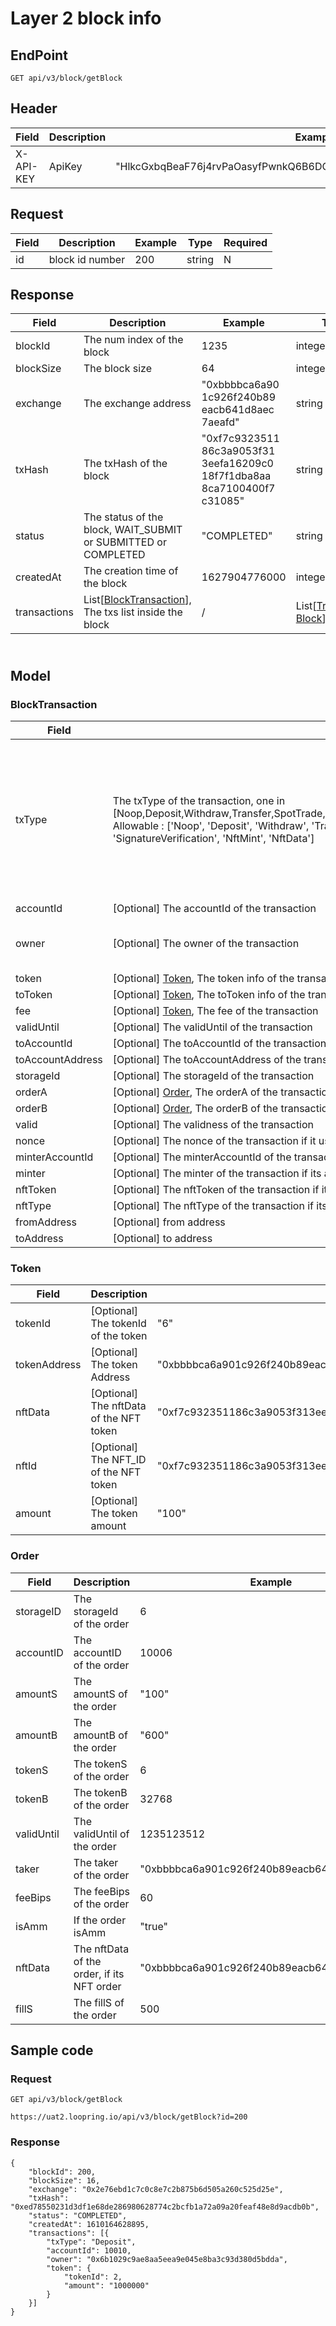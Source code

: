 # Layer 2 block info

## EndPoint

```
GET api/v3/block/getBlock
```



## Header

<table><thead><tr><th>Field</th><th>Description</th><th>Example</th><th data-hidden>Type</th><th data-hidden>Required</th></tr></thead><tbody><tr><td>X-API-KEY</td><td>ApiKey</td><td>"HlkcGxbqBeaF76j4rvPaOasyfPwnkQ6B6DQ6THZWbvrAGxzEdulXQvOKLrRWZLnN"</td><td>string</td><td>Y</td></tr></tbody></table>



## Request

<table><thead><tr><th>Field</th><th>Description</th><th>Example</th><th data-hidden>Type</th><th data-hidden>Required</th></tr></thead><tbody><tr><td>id</td><td>block id number</td><td>200</td><td>string</td><td>N</td></tr></tbody></table>



## Response

<table><thead><tr><th>Field</th><th>Description</th><th>Example</th><th data-hidden>Type</th><th data-hidden>Required</th></tr></thead><tbody><tr><td>blockId</td><td>The num index of the block</td><td>1235</td><td>integer</td><td>Y</td></tr><tr><td>blockSize</td><td>The block size</td><td>64</td><td>integer</td><td>Y</td></tr><tr><td>exchange</td><td>The exchange address</td><td>"0xbbbbca6a90<br>1c926f240b89<br>eacb641d8aec<br>7aeafd"</td><td>string</td><td>Y</td></tr><tr><td>txHash</td><td>The txHash of the block</td><td>"0xf7c9323511<br>86c3a9053f31<br>3eefa16209c0<br>18f7f1dba8aa<br>8ca7100400f7<br>c31085"</td><td>string</td><td>Y</td></tr><tr><td>status</td><td>The status of the block, WAIT_SUBMIT or SUBMITTED or COMPLETED</td><td>"COMPLETED"</td><td>string</td><td>Y</td></tr><tr><td>createdAt</td><td>The creation time of the block</td><td>1627904776000</td><td>integer</td><td>Y</td></tr><tr><td>transactions</td><td>List[<a href="./#blocktransaction">BlockTransaction</a>], The txs list inside the block</td><td>/</td><td>List[<a href="https://docs-uat.loopring.io/en/dex_apis/getBlock.html#TransactionBlock">Transaction<br>Block</a>]</td><td>Y</td></tr></tbody></table>

\
Model
-----

### BlockTransaction

<table><thead><tr><th>Field</th><th>Description</th><th>Example</th><th data-hidden>Type</th><th data-hidden>Required</th></tr></thead><tbody><tr><td>txType</td><td>The txType of the transaction, one in [Noop,Deposit,Withdraw,Transfer,SpotTrade,AccountUpdate,AmmUpdate,JoinAmm,ExitAmm,SignatureVerification,NftMint,NftData]<br>Allowable : ['Noop', 'Deposit', 'Withdraw', 'Transfer', 'SpotTrade', 'AccountUpdate', 'AmmUpdate', 'JoinAmm', 'ExitAmm', 'SignatureVerification', 'NftMint', 'NftData']</td><td><p>"Deposit"</p><p>"Withdraw" </p><p>"Transfer" </p><p>"SpotTrade" "AccountUpdate" "AmmUpdate" </p><p>"JoinAmm" </p><p>"ExitAmm" "SignatureVerification" "NftMint"<br>"NftData"</p></td><td>string</td><td>Y</td></tr><tr><td>accountId</td><td>[Optional] The accountId of the transaction</td><td>10006</td><td>integer</td><td>N</td></tr><tr><td>owner</td><td>[Optional] The owner of the transaction</td><td>"0xbbbbca6a90<br>1c926f240b89<br>eacb641d8aec<br>7aeafd"</td><td>string</td><td>N</td></tr><tr><td>token</td><td>[Optional] <a href="./#token">Token</a>, The token info of the transaction</td><td>/</td><td><a href="https://docs-uat.loopring.io/en/dex_apis/getBlock.html#_Token">_Token</a></td><td>N</td></tr><tr><td>toToken</td><td>[Optional] <a href="./#token">Token</a>, The toToken info of the transaction if the tx has destination tokenId</td><td>/</td><td><a href="https://docs-uat.loopring.io/en/dex_apis/getBlock.html#_Token">_Token</a></td><td>N</td></tr><tr><td>fee</td><td>[Optional] <a href="./#token">Token</a>, The fee of the transaction</td><td>/</td><td><a href="https://docs-uat.loopring.io/en/dex_apis/getBlock.html#_Token">_Token</a></td><td>N</td></tr><tr><td>validUntil</td><td>[Optional] The validUntil of the transaction</td><td>1627904776</td><td>integer</td><td>N</td></tr><tr><td>toAccountId</td><td>[Optional] The toAccountId of the transaction if tx has a destination account</td><td>10006</td><td>integer</td><td>N</td></tr><tr><td>toAccountAddress</td><td>[Optional] The toAccountAddress of the transaction if tx has a destination account</td><td>"0xbbbbca6a901c926f240b89eacb641d8aec7aeafd"</td><td>string</td><td>N</td></tr><tr><td>storageId</td><td>[Optional] The storageId of the transaction</td><td>2</td><td>integer</td><td>N</td></tr><tr><td>orderA</td><td>[Optional] <a href="./#order">Order</a>, The orderA of the transaction if tx is SpotTrade</td><td>/</td><td><a href="https://docs-uat.loopring.io/en/dex_apis/getBlock.html#_Order">_Order</a></td><td>N</td></tr><tr><td>orderB</td><td>[Optional] <a href="./#order">Order</a>, The orderB of the transaction if tx is SpotTrade</td><td>/</td><td><a href="https://docs-uat.loopring.io/en/dex_apis/getBlock.html#_Order">_Order</a></td><td>N</td></tr><tr><td>valid</td><td>[Optional] The validness of the transaction</td><td>"false"</td><td>boolean</td><td>N</td></tr><tr><td>nonce</td><td>[Optional] The nonce of the transaction if it uses nonce</td><td>65</td><td>integer</td><td>N</td></tr><tr><td>minterAccountId</td><td>[Optional] The minterAccountId of the transaction if its a mint tx</td><td>10008</td><td>integer</td><td>N</td></tr><tr><td>minter</td><td>[Optional] The minter of the transaction if its a mint tx</td><td>"0xbbbbca6a901c926f240b89eacb641d8aec7aeafd"</td><td>string</td><td>N</td></tr><tr><td>nftToken</td><td>[Optional] The nftToken of the transaction if its a NFT related tx</td><td>/</td><td><a href="https://docs-uat.loopring.io/en/dex_apis/getBlock.html#_Token">_Token</a></td><td>N</td></tr><tr><td>nftType</td><td>[Optional] The nftType of the transaction if its a mint tx</td><td>"ERC1155"</td><td>string</td><td>N</td></tr><tr><td>fromAddress</td><td>[Optional] from address</td><td>"0xbbbbca6a901c926f240b89eacb641d8aec7aeafd"</td><td>string</td><td>N</td></tr><tr><td>toAddress</td><td>[Optional] to address</td><td>"0xbbbbca6a901c926f240b89eacb641d8aec7aeafd"</td><td>string</td><td>N</td></tr></tbody></table>



### Token

<table><thead><tr><th>Field</th><th>Description</th><th>Example</th><th data-hidden>Type</th><th data-hidden>Required</th></tr></thead><tbody><tr><td>tokenId</td><td>[Optional] The tokenId of the token</td><td>"6"</td><td><a href="https://docs-uat.loopring.io/en/REST_APIS.html#ResultInfo">Result<br>Info</a></td><td>N</td></tr><tr><td>tokenAddress</td><td>[Optional]  The token Address</td><td>"0xbbbbca6a901c926f240b89eacb641d8aec7aeafd"</td><td>string</td><td>N</td></tr><tr><td>nftData</td><td>[Optional] The nftData of the NFT token</td><td>"0xf7c932351186c3a9053f313eefa16209c018f7f1dba8aa8ca7100400f7c31085"</td><td>string</td><td>N</td></tr><tr><td>nftId</td><td>[Optional] The NFT_ID of the NFT token</td><td>"0xf7c932351186c3a9053f313eefa16209c018f7f1dba8aa8ca7100400f7c31085"</td><td>string</td><td>N</td></tr><tr><td>amount</td><td>[Optional] The token amount</td><td>"100"</td><td>string</td><td>N</td></tr></tbody></table>



### Order

<table><thead><tr><th>Field</th><th>Description</th><th>Example</th><th data-hidden>Type</th><th data-hidden>Required</th></tr></thead><tbody><tr><td>storageID</td><td>The storageId of the order</td><td>6</td><td>integer</td><td>Y</td></tr><tr><td>accountID</td><td>The accountID of the order</td><td>10006</td><td>integer</td><td>Y</td></tr><tr><td>amountS</td><td>The amountS of the order</td><td>"100"</td><td>string</td><td>Y</td></tr><tr><td>amountB</td><td>The amountB of the order</td><td>"600"</td><td>string</td><td>Y</td></tr><tr><td>tokenS</td><td>The tokenS of the order</td><td>6</td><td>integer</td><td>Y</td></tr><tr><td>tokenB</td><td>The tokenB of the order</td><td>32768</td><td>integer</td><td>Y</td></tr><tr><td>validUntil</td><td>The validUntil of the order</td><td>1235123512</td><td>integer</td><td>Y</td></tr><tr><td>taker</td><td>The taker of the order</td><td>"0xbbbbca6a901c926f240b89eacb641d8aec7aeafd"</td><td>string</td><td>Y</td></tr><tr><td>feeBips</td><td>The feeBips of the order</td><td>60</td><td>integer</td><td>Y</td></tr><tr><td>isAmm</td><td>If the order isAmm</td><td>"true"</td><td>boolean</td><td>Y</td></tr><tr><td>nftData</td><td>The nftData of the order, if its NFT order</td><td>"0xbbbbca6a901c926f240b89eacb641d8aec7aeafd"</td><td>string</td><td>Y</td></tr><tr><td>fillS</td><td>The fillS of the order</td><td>500</td><td>integer</td><td>Y</td></tr></tbody></table>

## Sample code

### Request

```
GET api/v3/block/getBlock
```

```
https://uat2.loopring.io/api/v3/block/getBlock?id=200
```

### Response

```
{
	"blockId": 200,
	"blockSize": 16,
	"exchange": "0x2e76ebd1c7c0c8e7c2b875b6d505a260c525d25e",
	"txHash": "0xed78550231d3df1e68de286980628774c2bcfb1a72a09a20feaf48e8d9acdb0b",
	"status": "COMPLETED",
	"createdAt": 1610164628895,
	"transactions": [{
		"txType": "Deposit",
		"accountId": 10010,
		"owner": "0x6b1029c9ae8aa5eea9e045e8ba3c93d380d5bdda",
		"token": {
			"tokenId": 2,
			"amount": "1000000"
		}
	}]
}
```
